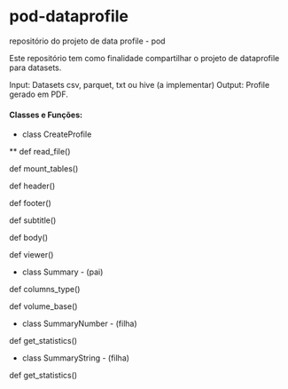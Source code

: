 # pod-dataprofile
repositório do projeto de data profile - pod

Este repositório tem como finalidade compartilhar o projeto de dataprofile para datasets.

Input: Datasets csv, parquet, txt ou hive (a implementar)
Output: Profile gerado em PDF.

#### Classes e Funções:

* class CreateProfile

** def read_file()

def mount_tables()

def header()

def footer()

def subtitle()

def body()

def viewer()

* class Summary - (pai)

def columns_type()

def volume_base()
  
* class SummaryNumber - (filha)

def get_statistics()
  
* class SummaryString - (filha)

def get_statistics()
